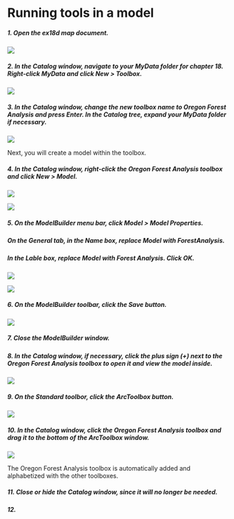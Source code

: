 # Running tools in a model

##### 1. Open the ex18d map document.

![](./img/ArcGis-18d-01.png)

##### 2. In the Catalog window, navigate to your MyData folder for chapter 18. Right-click MyData and click New > Toolbox.

![](./img/ArcGis-18d-02.png)

##### 3. In the Catalog window, change the new toolbox name to Oregon Forest Analysis and press Enter. In the Catalog tree, expand your MyData folder if necessary.

![](./img/ArcGis-18d-03.png)

Next, you will create a model within the toolbox.

##### 4. In the Catalog window, right-click the Oregon Forest Analysis toolbox and click New > Model.

![](./img/ArcGis-18d-04-1.png)

![](./img/ArcGis-18d-04-2.png)

##### 5. On the ModelBuilder menu bar, click Model > Model Properties.
##### On the General tab, in the Name box, replace Model with ForestAnalysis.
##### In the Lable box, replace Model with Forest Analysis. Click OK.

![](./img/ArcGis-18d-05-1.png)

![](./img/ArcGis-18d-05-2.png)

##### 6. On the ModelBuilder toolbar, click the Save button.

![](./img/ArcGis-18d-06.png)

##### 7. Close the ModelBuilder window.

##### 8. In the Catalog window, if necessary, click the plus sign (+) next to the Oregon Forest Analysis toolbox to open it and view the model inside.

![](./img/ArcGis-18d-08.png)

##### 9. On the Standard toolbor, click the ArcToolbox button. 

![](./img/ArcGis-18d-09.png)

##### 10. In the Catalog window, click the Oregon Forest Analysis toolbox and drag it to the bottom of the ArcToolbox window.

![](./img/ArcGis-18d-10.png)

The Oregon Forest Analysis toolbox is automatically added and alphabetized with the other toolboxes.

##### 11. Close or hide the Catalog window, since it will no longer be needed.

##### 12. 